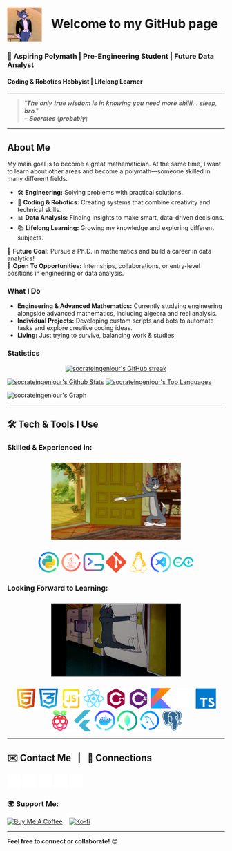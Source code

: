 # <img src="./assets/header_img.jpg" width="80" height="80" style="vertical-align: middle; margin-right: 15px;" /> Welcome to my GitHub page
### 🌟 **Aspiring Polymath | Pre-Engineering Student | Future Data Analyst**  
#### Coding & Robotics Hobbyist | Lifelong Learner  

---

> "𝑻𝒉𝒆 𝒐𝒏𝒍𝒚 𝒕𝒓𝒖𝒆 𝒘𝒊𝒔𝒅𝒐𝒎 𝒊𝒔 𝒊𝒏 𝒌𝒏𝒐𝒘𝒊𝒏𝒈 𝒚𝒐𝒖 𝒏𝒆𝒆𝒅 𝒎𝒐𝒓𝒆 𝒔𝒉𝒊𝒊𝒊𝒊… 𝒔𝒍𝒆𝒆𝒑, 𝒃𝒓𝒐."  
– 𝑺𝒐𝒄𝒓𝒂𝒕𝒆𝒔 (𝒑𝒓𝒐𝒃𝒂𝒃𝒍𝒚)

---

## **About Me**  

My main goal is to become a great mathematician. At the same time, I want to learn about other areas and become a polymath—someone skilled in many different fields.
- 🛠️ **Engineering:** Solving problems with practical solutions.  
- 🤖 **Coding & Robotics:** Creating systems that combine creativity and technical skills.  
- 📊 **Data Analysis:** Finding insights to make smart, data-driven decisions.  
- 📚 **Lifelong Learning:** Growing my knowledge and exploring different subjects.

🎯 **Future Goal:** Pursue a Ph.D. in mathematics and build a career in data analytics!  
💼 **Open To Opportunities:** Internships, collaborations, or entry-level positions in engineering or data analysis.  

### **What I Do**  
- **Engineering & Advanced Mathematics:** Currently studying engineering alongside advanced mathematics, including algebra and real analysis.
- **Individual Projects:** Developing custom scripts and bots to automate tasks and explore creative coding ideas.
- **Living:** Just trying to survive, balancing work & studies.

### **Statistics**
<p align="center">
  <a href="https://github.com/socrateingeniour">
    <img src="https://github-readme-streak-stats.herokuapp.com/?user=socrateingeniour&theme=vision-friendly-dark&show_icons=true&show=reviews,discussions_started,discussions_answered,prs_merged,prs_merged_percentage&border=FFD700&radius=5" alt="socrateingeniour's GitHub streak"/>
  </a>
</p>

<a> 
    <a href="https://github.com/socrateingeniour"><img alt="socrateingeniour's Github Stats" src="https://github-readme-stats.vercel.app/api?username=socrateingeniour&theme=vision-friendly-dark&show_icons=true&show=reviews,discussions_started,discussions_answered,prs_merged,prs_merged_percentage&border_color=FFD700&border_radius=5" height="320px" width="48%"/></a>
  <a href="https://github.com/socrateingeniour"><img alt="socrateingeniour's Top Languages" src="https://denvercoder1-github-readme-stats.vercel.app/api/top-langs/?username=socrateingeniour&langs_count=8&layout=compact&theme=vision-friendly-dark&show_icons=true&border_color=FFD700&border_radius=5" height="320px" width="48%"/></a>
  <br/>
</a>


![socrateingeniour's Graph](https://github-readme-activity-graph.vercel.app/graph?username=socrateingeniour&custom_title=Socrate%20El%20Ingeniour's%20GitHub%20Activity%20Graph&bg_color=0D1117&color=785ef0&line=FFFFFF&point=FFFFFF&area_color=FFFFFF&title_color=ffb000&area=true&border_color=FFD700&radius=5)


---

## **🛠️ Tech & Tools I Use**  

### Skilled & Experienced in:
<p align="center">
  <img src="./assets/tom_welcome.jpg" width="300" style="margin: 10px 0;" />
</p>

<p align="center">
  <a href="https://www.python.org/" target="_blank" rel="noreferrer"><img src="./assets/icons/python.svg" width="48" height="48" alt="Python" /></a>
  <a href="https://www.oracle.com/java/" target="_blank" rel="noreferrer"><img src="./assets/icons/java.svg" width="48" height="48" alt="Java" /></a>
  <a href="https://www.gnu.org/software/bash/" target="_blank" rel="noreferrer"><img src="./assets/icons/terminal.svg" width="48" height="48" alt="GNU Bash" /></a>
  <a href="https://git-scm.com/" target="_blank" rel="noreferrer"><img src="./assets/icons/git.png" width="48" height="48" alt="Git" /></a>
  <a href="https://www.linux.org" target="_blank" rel="noreferrer"><img src="./assets/icons/linux.svg" width="48" height="48" alt="Linux" /></a>
  <a href="https://code.visualstudio.com/" target="_blank" rel="noreferrer"><img src="./assets/icons/code.svg" width="48" height="48" alt="VS Code" /></a>
   <a href="https://www.arduino.cc/" target="_blank" rel="noreferrer"><img src="./assets/icons/arduino.svg" width="48" height="48" alt="Arduino" /></a>
</p>

### Looking Forward to Learning:
<p align="center">
  <img src="./assets/tom_struggling.jpg" width="300" style="margin: 10px 0;" />
</p>

<p align="center">
  <a href="https://developer.mozilla.org/en-US/docs/Glossary/HTML5" target="_blank" rel="noreferrer"><img src="./assets/icons/html.png" width="48" height="48" alt="HTML5" /></a>
  <a href="https://www.w3.org/TR/CSS/#css" target="_blank" rel="noreferrer"><img src="./assets/icons/css3.png" width="48" height="48" alt="CSS3" /></a>
  <a href="https://developer.mozilla.org/en-US/docs/Web/JavaScript" target="_blank" rel="noreferrer"><img src="./assets/icons/javascript.svg" width="48" height="48" alt="JavaScript" /></a>
  <a href="https://reactjs.org/" target="_blank" rel="noreferrer"><img src="./assets/icons/react.svg" width="48" height="48" alt="React" /></a>
  <a href="https://docs.microsoft.com/en-us/cpp/?view=msvc-170" target="_blank" rel="noreferrer"><img src="./assets/icons/cplusplus.svg" width="48" height="48" alt="C++" /></a>
  <a href="https://docs.microsoft.com/en-us/dotnet/csharp/" target="_blank" rel="noreferrer"><img src="./assets/icons/csharp.svg" width="48" height="48" alt="C#" /></a>
  <a href="https://kotlinlang.org/" target="_blank" rel="noreferrer"><img src="./assets/icons/kotlin.svg" width="48" height="48" alt="Kotlin" /></a>
  <a href="https://www.rust-lang.org/" target="_blank" rel="noreferrer"><img src="./assets/icons/rust.svg" width="48" height="48" alt="Rust" /></a>
  <a href="https://www.typescriptlang.org/" target="_blank" rel="noreferrer"><img src="./assets/icons/typescript.svg" width="48" height="48" alt="TypeScript" /></a>
  <a href="https://www.raspberrypi.org/" target="_blank" rel="noreferrer"><img src="./assets/icons/raspberry.svg" width="48" height="48" alt="Raspberry Pi" /></a>
  <a href="https://flutter.dev/" target="_blank" rel="noreferrer"><img src="./assets/icons/flutter.svg" width="48" height="48" alt="Flutter" /></a>
  <a href="https://www.docker.com/" target="_blank" rel="noreferrer"><img src="./assets/icons/docker-desktop.svg" width="48" height="48" alt="Docker" /></a>
  <a href="https://www.mongodb.com/" target="_blank" rel="noreferrer"><img src="./assets/icons/mongodb-compass.svg" width="48" height="48" alt="MongoDB" /></a>
  <a href="https://www.mysql.com/" target="_blank" rel="noreferrer"><img src="./assets/icons/mysql-workbench.svg" width="48" height="48" alt="MySQL" /></a>
  <a href="https://www.postgresql.org/" target="_blank" rel="noreferrer"><img src="./assets/icons/postgresql.svg" width="48" height="48" alt="PostgreSQL" /></a>
</p>

---

## **✉️ Contact Me**   |   🔗 **Connections**

<p align="left">
  <a href="https://www.linkedin.com/in/socrateingeniour" target="_blank" rel="noreferrer"><img src="./assets/linkedin-dark.svg" width="32" height="32" alt="LinkedIn" /></a>
  <a href="https://www.github.com/socrateingeniour" target="_blank" rel="noreferrer"><img src="./assets/github-dark.svg" width="32" height="32" alt="GitHub" /></a>
  <a href="https://discord.com/users/socratesocarji_" target="_blank" rel="noreferrer"><img src="./assets/discord-dark.svg" width="32" height="32" alt="Discord" /></a>
  <a href="http://www.instagram.com/socratesocarji" target="_blank" rel="noreferrer"><img src="./assets/instagram-dark.svg" width="32" height="32" alt="Instagram" /></a>
  <a href="https://huggingface.co/socrateingeniour" target="_blank" rel="noreferrer"><img src="./assets/huggingface.png" width="32" height="32" alt="Hugging Face" /></a>
</p>

### 🌍 **Support Me:**

<p>
  <a href="https://www.buymeacoffee.com/socratesocarji"><img src="https://cdn.buymeacoffee.com/buttons/v2/default-yellow.png" width="150" alt="Buy Me A Coffee"/></a>
    
  <a href="https://www.ko-fi.com/socratesocarji"><img src="https://storage.ko-fi.com/cdn/kofi2.png?v=3" width="150" alt="Ko-fi"/></a>
</p>

---

**Feel free to connect or collaborate!** 😊  
